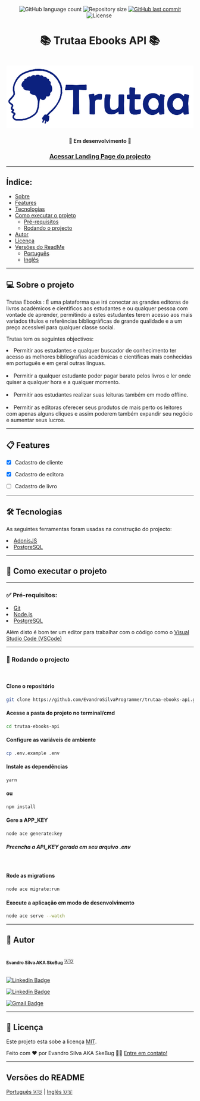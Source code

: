 <p align="center">
  <img alt="GitHub language count" src="https://img.shields.io/github/languages/count/EvandroSilvaProgrammer/blog-with-external-api?color=%2304D361">

  <img alt="Repository size" src="https://img.shields.io/github/repo-size/EvandroSilvaProgrammer/blog-with-external-api">

  <a href="https://github.com/tgmarinho/README-ecoleta/commits/master">
    <img alt="GitHub last commit" src="https://img.shields.io/github/last-commit/EvandroSilvaProgrammer/blog-with-external-api">
  </a>
    
   <img alt="License" src="https://img.shields.io/badge/license-MIT-brightgreen">

   <img alt="" src="https://img.shields.io/badge/Feito por-Evandro Silva AKA SkeBug-blueviolet">
</p>
<h1 align="center" style="font-weight: bold"> 📚 Trutaa Ebooks API 📚</h1>
<h1 align="center">
    <img alt="Blog" title="#Blog" src="assets/images/readMe/banner.png" />
</h1>

<h4 align="center"> 
	🚧 Em desenvolvimento 🚧
</h4>

<h3 align="center"> <a href="https://trutaa-landingpage.vercel.app/">Acessar Landing Page do projecto</a> </h3>

---
## Índice:
<!--ts-->
   * [Sobre](#-sobre-o-projeto)
   * [Features](#-features)
   * [Tecnologias](#-tecnologias)
   * [Como executar o projeto](#-como-executar-o-projeto)
      * [Pré-requisitos](#-pré-requisitos)
      * [Rodando o projecto](#-rodando-o-projeto)
   * [Autor](#-autor)
   * [Licença](#-licença)
   * [Versões do ReadMe](#-versões-do-readme)
        * [Português](./README-pt.md)
        * [Inglês](./README.md)
<!--/ts-->
<!--te-->
---
## 💻 Sobre o projeto

<p>
    Trutaa Ebooks : É uma plataforma que irá conectar as grandes editoras de livros académicos e científicos aos estudantes e ou qualquer pessoa com vontade de aprender, permitindo a estes estudantes terem acesso aos mais variados títulos e referências bibliográficas de grande qualidade e a um preço acessível para qualquer classe social.
</p>
<p>
    Trutaa tem os seguintes objectivos:
    <li>Permitir aos estudantes e qualquer buscador de conhecimento ter acesso as melhores bibliografias académicas e científicas mais conhecidas em português e em geral outras línguas.</li> </br>
    <li>Permitir a qualquer estudante poder pagar barato pelos livros e ler onde quiser a qualquer hora e a qualquer momento.</li> </br>
    <li>Permitir aos estudantes realizar suas leituras também em modo offline.</li> </br>
    <li>Permitir as editoras oferecer seus produtos de mais perto os leitores com apenas alguns cliques e assim poderem também expandir seu negócio e aumentar seus lucros.</li>
</p>

---    
## 📋 Features
- [x] Cadastro de cliente
- [x] Cadastro de editora
- [ ] Cadastro de livro


---
## 🛠 Tecnologias
<p>As seguintes ferramentas foram usadas na construção do projecto:</p>

<li><a href="https://adonisjs.com/">AdonisJS</a></li>
<li><a href="https://www.postgresql.org/">PostgreSQL</a></li>

---
## 🚀 Como executar o projeto
---
### ✅ Pré-requisitos:

<li><a href="https://git-scm.com">Git</a></li>
<li><a href="https://nodejs.org/en/">Node.js</a></li>
<li><a href="https://www.postgresql.org/">PostgreSQL</a></li>
<p>Além disto é bom ter um editor para trabalhar com o código como o <a href="https://code.visualstudio.com/">Visual Studio Code (VSCode)</a> </p>

---
### 🎲 Rodando o projecto
<br>

#### Clone o repositório
```bash
git clone https://github.com/EvandroSilvaProgrammer/trutaa-ebooks-api.git
```
#### Acesse a pasta do projeto no terminal/cmd
```bash
cd trutaa-ebooks-api
```

#### Configure as variáveis de ambiente
```bash
cp .env.example .env
```
#### Instale as dependências
```bash
yarn
```
#### ou
```bash
npm install
```

#### Gere a APP_KEY
```bash
node ace generate:key
```
##### Preencha a API_KEY gerada em seu arquivo .env

</br>

#### Rode as migrations
```bash
node ace migrate:run
```

#### Execute a aplicação em modo de desenvolvimento
```bash
node ace serve --watch
```

---

## 🦸 Autor

<a href="https://github.com/EvandroSilvaProgrammer">
 <img style="border-radius: 50%;" src="https://avatars.githubusercontent.com/u/67426023?v=4" width="100px;" alt=""/>
 <br />
 <sub><b>Evandro Silva AKA SkeBug</b></sub></a> <a href="https://github.com/EvandroSilvaProgrammer" title="EvandroSilva">🇦🇴</a>
 <br /> <br />

[![Linkedin Badge](https://img.shields.io/badge/-Evandro-blue?style=flat-square&logo=Linkedin&logoColor=white&link=https://www.linkedin.com/in/evandrosilva-programmer/)](https://www.linkedin.com/in/evandrosilva-programmer/) 

[![Linkedin Badge](https://img.shields.io/badge/-Evandro-blue?style=flat-square&logo=facebook&logoColor=white&link=https://www.facebook.com/evandrosilva.programmer)](https://www.facebook.com/evandrosilva.programmer)

[![Gmail Badge](https://img.shields.io/badge/-evandrosilva.programmer@gmail.com-c14438?style=flat-square&logo=Gmail&logoColor=white&link=mailto:tgmarinho@gmail.com)](mailto:evandrosilva.programmer@gmail.com)

---

## 📝 Licença

Este projeto esta sobe a licença [MIT](./LICENSE).

Feito com ❤️ por Evandro Silva AKA SkeBug 👋🏽 [Entre em contato!](https://www.linkedin.com/in/evandrosilva-programmer/)

---

##  Versões do README

[Português 🇦🇴](./README.md)  |  [Inglês 🇺🇸](./README-en.md) 
